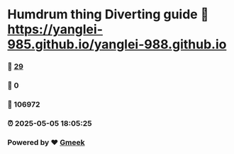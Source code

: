 # Humdrum thing Diverting guide :link: https://yanglei-985.github.io/yanglei-988.github.io 
### :page_facing_up: [29](https://yanglei-985.github.io/yanglei-988.github.io/tag.html) 
### :speech_balloon: 0 
### :hibiscus: 106972 
### :alarm_clock: 2025-05-05 18:05:25 
### Powered by :heart: [Gmeek](https://github.com/Meekdai/Gmeek)
